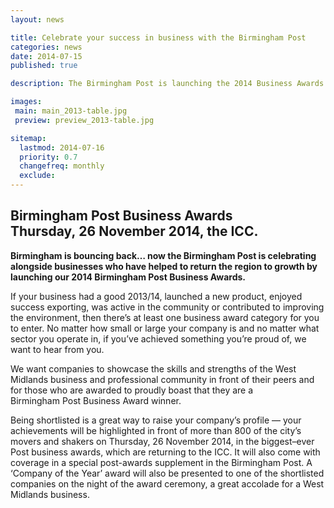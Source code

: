 ```yaml
---
layout: news

title: Celebrate your success in business with the Birmingham Post
categories: news
date: 2014-07-15
published: true

description: The Birmingham Post is launching the 2014 Business Awards.

images:
 main: main_2013-table.jpg
 preview: preview_2013-table.jpg

sitemap:
  lastmod: 2014-07-16
  priority: 0.7
  changefreq: monthly
  exclude:
---
```


## Birmingham Post Business Awards Thursday,&nbsp;26&nbsp;November&nbsp;2014, the&nbsp;ICC.

**Birmingham is bouncing back&hellip; now the Birmingham&nbsp;Post is celebrating alongside businesses who have helped to return the region to growth by launching our 2014 Birmingham&nbsp;Post Business&nbsp;Awards.**

If your business had a good 2013/14, launched a new product, enjoyed success exporting, was active in the community or contributed to improving the environment, then there&rsquo;s at least one business award category for you to enter. No matter how small or large your company is and no matter what sector you operate in, if you&rsquo;ve achieved something you&rsquo;re proud of, we want to hear from you.

We want companies to showcase the skills and strengths of the West Midlands business and professional community in front of their peers and for those who are awarded to proudly boast that they are a Birmingham&nbsp;Post Business&nbsp;Award winner.

Being shortlisted is a great way to raise your company&rsquo;s profile&nbsp;&mdash;&nbsp;your achievements will be highlighted in front of more than 800 of the city&rsquo;s movers and shakers on Thursday,&nbsp;26&nbsp;November&nbsp;2014, in the biggest&ndash;ever Post business awards, which are returning to the ICC.
It will also come with coverage in a special post-awards supplement in the Birmingham&nbsp;Post. A &lsquo;Company of the Year&rsquo; award will also be presented to one of the shortlisted companies on the night of the award ceremony, a great accolade for a West Midlands business.
